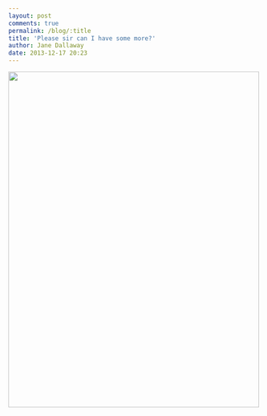 ```yaml
---
layout: post
comments: true
permalink: /blog/:title
title: 'Please sir can I have some more?'
author: Jane Dallaway
date: 2013-12-17 20:23
---
```


<div><a href="http://static.skitters.dallaway.com/Stp_photo.JPG"><img src="http://static.skitters.dallaway.com/Stp_thumb_photo.JPG" width="500" height="669"/></a></div>



 
      
